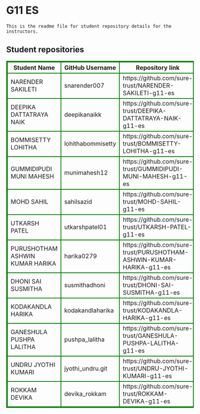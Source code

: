 # G11 ES
    This is the readme file for student repository details for the instructors.
## Student repositories 
<table style="border : 2px solid green; width:100%;">
<tr >
<th style="border : 2px solid green;">Student Name</th>
<th style="border : 2px solid green;">GitHub Username</th>
<th style="border : 2px solid green;">Repository link</th>
</tr>
<tr style="border : 2px solid green;">
<td style="border : 2px solid green;">NARENDER SAKILETI</td> 

<td style="border : 2px solid green;">snarender007</td> 

<td style="border : 2px solid green;">https://github.com/sure-trust/NARENDER-SAKILETI-g11-es</td> 
</tr>

<tr style="border : 2px solid green;">
<td style="border : 2px solid green;">DEEPIKA DATTATRAYA NAIK</td> 

<td style="border : 2px solid green;">deepikanaikk</td> 

<td style="border : 2px solid green;">https://github.com/sure-trust/DEEPIKA-DATTATRAYA-NAIK-g11-es</td> 
</tr>

<tr style="border : 2px solid green;">
<td style="border : 2px solid green;">BOMMISETTY LOHITHA</td> 

<td style="border : 2px solid green;">lohithabommisetty</td> 

<td style="border : 2px solid green;">https://github.com/sure-trust/BOMMISETTY-LOHITHA-g11-es</td> 
</tr>

<tr style="border : 2px solid green;">
<td style="border : 2px solid green;">GUMMIDIPUDI MUNI MAHESH</td> 

<td style="border : 2px solid green;">munimahesh12</td> 

<td style="border : 2px solid green;">https://github.com/sure-trust/GUMMIDIPUDI-MUNI-MAHESH-g11-es</td> 
</tr>

<tr style="border : 2px solid green;">
<td style="border : 2px solid green;">MOHD SAHIL</td> 

<td style="border : 2px solid green;">sahilsazid</td> 

<td style="border : 2px solid green;">https://github.com/sure-trust/MOHD-SAHIL-g11-es</td> 
</tr>

<tr style="border : 2px solid green;">
<td style="border : 2px solid green;">UTKARSH PATEL</td> 

<td style="border : 2px solid green;">utkarshpatel01</td> 

<td style="border : 2px solid green;">https://github.com/sure-trust/UTKARSH-PATEL-g11-es</td> 
</tr>

<tr style="border : 2px solid green;">
<td style="border : 2px solid green;">PURUSHOTHAM ASHWIN KUMAR HARIKA</td> 

<td style="border : 2px solid green;">harika0279</td> 

<td style="border : 2px solid green;">https://github.com/sure-trust/PURUSHOTHAM-ASHWIN-KUMAR-HARIKA-g11-es</td> 
</tr>

<tr style="border : 2px solid green;">
<td style="border : 2px solid green;">DHONI SAI SUSMITHA</td> 

<td style="border : 2px solid green;">susmithadhoni</td> 

<td style="border : 2px solid green;">https://github.com/sure-trust/DHONI-SAI-SUSMITHA-g11-es</td> 
</tr>

<tr style="border : 2px solid green;">
<td style="border : 2px solid green;">KODAKANDLA HARIKA</td> 

<td style="border : 2px solid green;">kodakandlaharika</td> 

<td style="border : 2px solid green;">https://github.com/sure-trust/KODAKANDLA-HARIKA-g11-es</td> 
</tr>

<tr style="border : 2px solid green;">
<td style="border : 2px solid green;">GANESHULA PUSHPA LALITHA</td> 

<td style="border : 2px solid green;">pushpa_lalitha</td> 

<td style="border : 2px solid green;">https://github.com/sure-trust/GANESHULA-PUSHPA-LALITHA-g11-es</td> 
</tr>

<tr style="border : 2px solid green;">
<td style="border : 2px solid green;">UNDRU JYOTHI KUMARI</td> 

<td style="border : 2px solid green;">jyothi_undru.git</td> 

<td style="border : 2px solid green;">https://github.com/sure-trust/UNDRU-JYOTHI-KUMARI-g11-es</td> 
</tr>

<tr style="border : 2px solid green;">
<td style="border : 2px solid green;">ROKKAM DEVIKA</td> 

<td style="border : 2px solid green;">devika_rokkam</td> 

<td style="border : 2px solid green;">https://github.com/sure-trust/ROKKAM-DEVIKA-g11-es</td> 
</tr>
